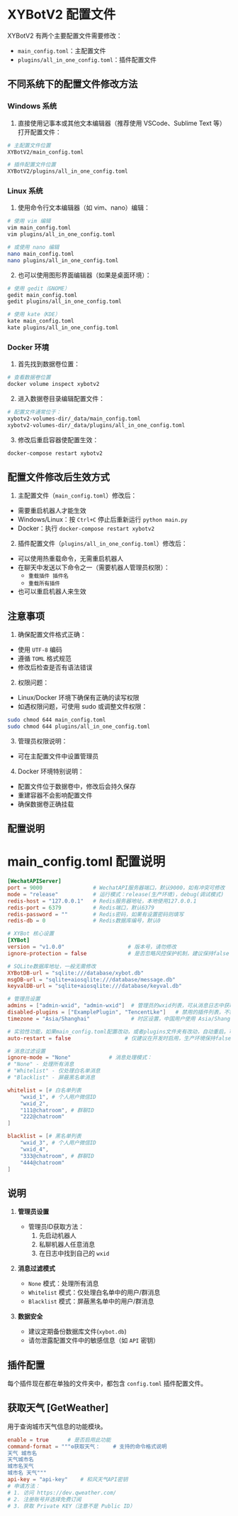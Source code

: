 # XYBotV2 配置文件

XYBotV2 有两个主要配置文件需要修改：

- `main_config.toml`：主配置文件
- `plugins/all_in_one_config.toml`：插件配置文件

## 不同系统下的配置文件修改方法

### Windows 系统

1. 直接使用记事本或其他文本编辑器（推荐使用 VSCode、Sublime Text 等）打开配置文件：

```bash
# 主配置文件位置
XYBotV2/main_config.toml

# 插件配置文件位置
XYBotV2/plugins/all_in_one_config.toml
```

### Linux 系统

1. 使用命令行文本编辑器（如 vim、nano）编辑：

```bash
# 使用 vim 编辑
vim main_config.toml
vim plugins/all_in_one_config.toml

# 或使用 nano 编辑
nano main_config.toml
nano plugins/all_in_one_config.toml
```

2. 也可以使用图形界面编辑器（如果是桌面环境）：

```bash
# 使用 gedit（GNOME）
gedit main_config.toml
gedit plugins/all_in_one_config.toml

# 使用 kate（KDE）
kate main_config.toml
kate plugins/all_in_one_config.toml
```

### Docker 环境

1. 首先找到数据卷位置：

```bash
# 查看数据卷位置
docker volume inspect xybotv2
```

2. 进入数据卷目录编辑配置文件：

```bash
# 配置文件通常位于：
xybotv2-volumes-dir/_data/main_config.toml
xybotv2-volumes-dir/_data/plugins/all_in_one_config.toml
```

3. 修改后重启容器使配置生效：

```bash
docker-compose restart xybotv2
```

## 配置文件修改后生效方式

1. 主配置文件（`main_config.toml`）修改后：

- 需要重启机器人才能生效
- Windows/Linux：按 `Ctrl+C` 停止后重新运行 `python main.py`
- Docker：执行 `docker-compose restart xybotv2`

2. 插件配置文件（`plugins/all_in_one_config.toml`）修改后：

- 可以使用热重载命令，无需重启机器人
- 在聊天中发送以下命令之一（需要机器人管理员权限）：
    - `重载插件 插件名`
    - `重载所有插件`
- 也可以重启机器人来生效

## 注意事项

1. 确保配置文件格式正确：

- 使用 `UTF-8` 编码
- 遵循 `TOML` 格式规范
- 修改后检查是否有语法错误

2. 权限问题：

- Linux/Docker 环境下确保有正确的读写权限
- 如遇权限问题，可使用 sudo 或调整文件权限：

```bash
sudo chmod 644 main_config.toml
sudo chmod 644 plugins/all_in_one_config.toml
```

3. 管理员权限说明：

- 可在主配置文件中设置管理员

4. Docker 环境特别说明：

- 配置文件位于数据卷中，修改后会持久保存
- 重建容器不会影响配置文件
- 确保数据卷正确挂载

## 配置说明

# main_config.toml 配置说明

```toml
[WechatAPIServer]
port = 9000                # WechatAPI服务器端口，默认9000，如有冲突可修改
mode = "release"           # 运行模式：release(生产环境)，debug(调试模式)
redis-host = "127.0.0.1"   # Redis服务器地址，本地使用127.0.0.1
redis-port = 6379          # Redis端口，默认6379
redis-password = ""        # Redis密码，如果有设置密码则填写
redis-db = 0               # Redis数据库编号，默认0

# XYBot 核心设置
[XYBot]
version = "v1.0.0"                    # 版本号，请勿修改
ignore-protection = false             # 是否忽略风控保护机制，建议保持false

# SQLite数据库地址，一般无需修改
XYBotDB-url = "sqlite:///database/xybot.db"
msgDB-url = "sqlite+aiosqlite:///database/message.db"
keyvalDB-url = "sqlite+aiosqlite:///database/keyval.db"

# 管理员设置
admins = ["admin-wxid", "admin-wxid"]  # 管理员的wxid列表，可从消息日志中获取
disabled-plugins = ["ExamplePlugin", "TencentLke"]   # 禁用的插件列表，不需要的插件名称填在这里
timezone = "Asia/Shanghai"             # 时区设置，中国用户使用 Asia/Shanghai

# 实验性功能，如果main_config.toml配置改动，或者plugins文件夹有改动，自动重启。可以在开发时使用，不建议在生产环境使用。
auto-restart = false                 # 仅建议在开发时启用，生产环境保持false

# 消息过滤设置
ignore-mode = "None"            # 消息处理模式：
# "None" - 处理所有消息
# "Whitelist" - 仅处理白名单消息
# "Blacklist" - 屏蔽黑名单消息

whitelist = [# 白名单列表
    "wxid_1", # 个人用户微信ID
    "wxid_2",
    "111@chatroom", # 群聊ID
    "222@chatroom"
]

blacklist = [# 黑名单列表
    "wxid_3", # 个人用户微信ID
    "wxid_4",
    "333@chatroom", # 群聊ID
    "444@chatroom"
]
```

## 说明

1. **管理员设置**
    - 管理员ID获取方法：
        1. 先启动机器人
        2. 私聊机器人任意消息
        3. 在日志中找到自己的 `wxid`

2. **消息过滤模式**
    - `None` 模式：处理所有消息
    - `Whitelist` 模式：仅处理白名单中的用户/群消息
    - `Blacklist` 模式：屏蔽黑名单中的用户/群消息

3. **数据安全**
    - 建议定期备份数据库文件(`xybot.db`)
    - 请勿泄露配置文件中的敏感信息（如 `API` 密钥）

## 插件配置

每个插件现在都在单独的文件夹中，都包含 `config.toml` 插件配置文件。


## 获取天气 [GetWeather]

用于查询城市天气信息的功能模块。

```toml
enable = true      # 是否启用此功能
command-format = """⚙️获取天气：    # 支持的命令格式说明
天气 城市名
天气城市名
城市名天气
城市名 天气"""
api-key = "api-key"    # 和风天气API密钥
# 申请方法：
# 1. 访问 https://dev.qweather.com/
# 2. 注册账号并选择免费订阅
# 3. 获取 Private KEY（注意不是 Public ID）
```